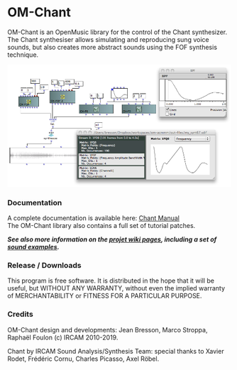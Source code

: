 # OM-Chant

OM-Chant is an OpenMusic library for the control of the Chant synthesizer. The Chant synthesiser allows simulating and reproducing sung voice sounds, but also creates more abstract sounds using the FOF synthesis technique.

<img src="docs/images/om-chant.png">

### Documentation

A complete documentation is available here: [Chant Manual](https://openmusic-project.github.io/openmusic/doc/lib-manuals/chant/chant-manual/intro)   
The OM-Chant library also contains a full set of tutorial patches.

***See also more information on the [projet wiki pages](https://github.com/openmusic-project/OM-Chant/wiki/), including a set of [sound examples](https://github.com/openmusic-project/OM-Chant/wiki/Examples).***


### Release / Downloads

This program is free software. It is distributed in the hope that it will be useful, but WITHOUT ANY WARRANTY, without even the implied warranty of MERCHANTABILITY or FITNESS FOR A PARTICULAR PURPOSE. 


### Credits

OM-Chant design and developments: Jean Bresson, Marco Stroppa, Raphaël Foulon (c) IRCAM 2010-2019.

Chant by IRCAM Sound Analysis/Synthesis Team: special thanks to Xavier Rodet, Frédéric Cornu, Charles Picasso, Axel Röbel. 
